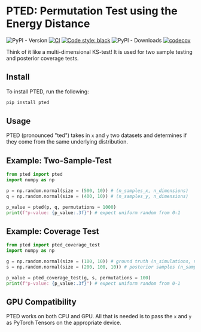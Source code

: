 # PTED: Permutation Test using the Energy Distance

![PyPI - Version](https://img.shields.io/pypi/v/pted?style=flat-square)
[![CI](https://github.com/ConnorStoneAstro/pted/actions/workflows/ci.yml/badge.svg)](https://github.com/ConnorStoneAstro/pted/actions/workflows/ci.yml)
[![Code style: black](https://img.shields.io/badge/code%20style-black-000000.svg)](https://github.com/psf/black)
![PyPI - Downloads](https://img.shields.io/pypi/dm/pted)
[![codecov](https://codecov.io/gh/ConnorStoneAstro/pted/graph/badge.svg?token=5LISJ5BN17)](https://codecov.io/gh/ConnorStoneAstro/pted)

Think of it like a multi-dimensional KS-test! It is used for two sample testing and posterior coverage tests.

## Install

To install PTED, run the following:

```bash
pip install pted
```

## Usage

PTED (pronounced "ted") takes in `x` and `y` two datasets and determines if they
come from the same underlying distribution. 

## Example: Two-Sample-Test

```python
from pted import pted
import numpy as np

p = np.random.normal(size = (500, 10)) # (n_samples_x, n_dimensions)
q = np.random.normal(size = (400, 10)) # (n_samples_y, n_dimensions)

p_value = pted(p, q, permutations = 1000)
print(f"p-value: {p_value:.3f}") # expect uniform random from 0-1
```

## Example: Coverage Test

```python
from pted import pted_coverage_test
import numpy as np

g = np.random.normal(size = (100, 10)) # ground truth (n_simulations, n_dimensions)
s = np.random.normal(size = (200, 100, 10)) # posterior samples (n_samples, n_simulations, n_dimensions)

p_value = pted_coverage_test(g, s, permutations = 100)
print(f"p-value: {p_value:.3f}") # expect uniform random from 0-1
```

## GPU Compatibility

PTED works on both CPU and GPU. All that is needed is to pass the `x` and `y` as
PyTorch Tensors on the appropriate device.
